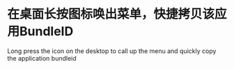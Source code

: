# 在桌面长按图标唤出菜单，快捷拷贝该应用BundleID

Long press the icon on the desktop to call up the menu and quickly copy the application bundleid
